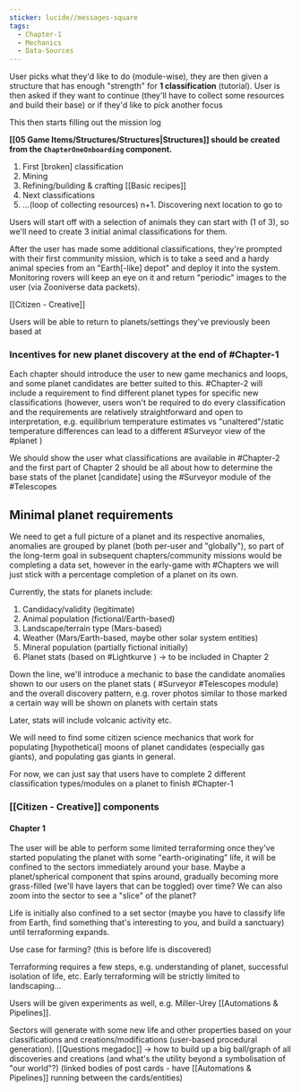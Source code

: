 ```yaml
---
sticker: lucide//messages-square
tags:
  - Chapter-1
  - Mechanics
  - Data-Sources
---
```

User picks what they'd like to do (module-wise), they are then given a structure that has enough "strength" for **1 classification** (tutorial). User is then asked if they want to continue (they'll have to collect some resources and build their base) or if they'd like to pick another focus

This then starts filling out the mission log

**[[05 Game Items/Structures/Structures|Structures]] should be created from the `ChapterOneOnboarding` component.** 

1. First [broken] classification
1. Mining
2. Refining/building & crafting [[Basic recipes]]
3. Next classifications
4. ...(loop of collecting resources)
n+1. Discovering next location to go to

Users will start off with a selection of animals they can start with (1 of 3), so we'll need to create 3 initial animal classifications for them.

After the user has made some additional classifications, they're prompted with their first community mission, which is to take a seed and a hardy animal species from an "Earth[-like] depot" and deploy it into the system. Monitoring rovers will keep an eye on it and return "periodic" images to the user (via Zooniverse data packets).

[[Citizen - Creative]]

Users will be able to return to planets/settings they've previously been based at

### Incentives for new planet discovery at the end of #Chapter-1 
Each chapter should introduce the user to new game mechanics and loops, and some planet candidates are better suited to this. #Chapter-2 will include a requirement to find different planet types for specific new classifications (however, users won't be required to do every classification and the requirements are relatively straightforward and open to interpretation, e.g. equilibrium temperature estimates vs "unaltered"/static temperature differences can lead to a different #Surveyor view of the #planet )

We should show the user what classifications are available in #Chapter-2 and the first part of Chapter 2 should be all about how to determine the base stats of the planet [candidate] using the #Surveyor module of the #Telescopes

## Minimal planet requirements
We need to get a full picture of a planet and its respective anomalies, anomalies are grouped by planet (both per-user and "globally"), so part of the long-term goal in subsequent chapters/community missions would be completing a data set, however in the early-game with #Chapters we will just stick with a percentage completion of a planet on its own.

Currently, the stats for planets include:
1. Candidacy/validity (legitimate)
2. Animal population (fictional/Earth-based)
3. Landscape/terrain type (Mars-based)
4. Weather (Mars/Earth-based, maybe other solar system entities)
5. Mineral population (partially fictional initially)
6. Planet stats (based on #Lightkurve ) -> to be included in Chapter 2

Down the line, we'll introduce a mechanic to base the candidate anomalies shown to our users on the planet stats ( #Surveyor #Telescopes module) and the overall discovery pattern, e.g. rover photos similar to those marked a certain way will be shown on planets with certain stats

Later, stats will include volcanic activity etc.

We will need to find some citizen science mechanics that work for populating [hypothetical] moons of planet candidates (especially gas giants), and populating gas giants in general.

For now, we can just say that users have to complete 2 different classification types/modules on a planet to finish #Chapter-1 
### [[Citizen - Creative]] components
#### Chapter 1
The user will be able to perform some limited terraforming once they've started populating the planet with some "earth-originating" life, it will be confined to the sectors immediately around your base. Maybe a planet/spherical component that spins around, gradually becoming more grass-filled (we'll have layers that can be toggled) over time? We can also zoom into the sector to see a "slice" of the planet?

Life is initially also confined to a set sector (maybe you have to classify life from Earth, find something that's interesting to you, and build a sanctuary) until terraforming expands.

Use case for farming? (this is before life is discovered)

Terraforming requires a few steps, e.g. understanding of planet, successful isolation of life, etc. Early terraforming will be strictly limited to landscaping...

Users will be given experiments as well, e.g. Miller-Urey [[Automations & Pipelines]]. 

Sectors will generate with some new life and other properties based on your classifications and creations/modifications (user-based procedural generation). [[Questions megadoc]] -> how to build up a big ball/graph of all discoveries and creations (and what's the utility beyond a symbolisation of "our world"?) (linked bodies of post cards - have [[Automations & Pipelines]] running between the cards/entities)